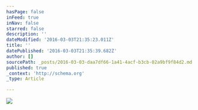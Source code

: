 ```yaml
---
hasPage: false
inFeed: true
inNav: false
starred: false
description: ''
dateModified: '2016-03-03T21:35:23.011Z'
title: ''
datePublished: '2016-03-03T21:35:39.682Z'
author: []
sourcePath: _posts/2016-03-03-daa7df66-1a41-4acf-b3cb-02a9bf9f84d2.md
published: true
_context: 'http://schema.org'
_type: Article

---
```

![](https://the-grid-user-content.s3-us-west-2.amazonaws.com/ae6c451d-2cce-4afb-90b5-cf0b15c69d83.jpg)